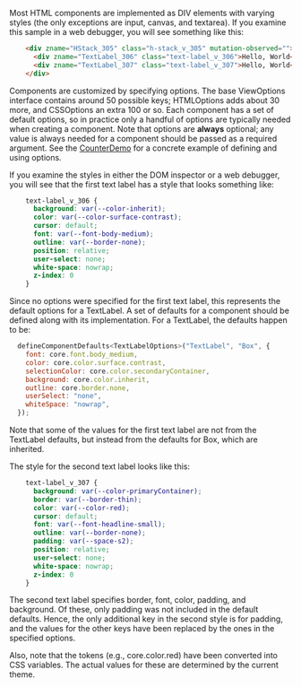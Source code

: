 Most HTML components are implemented as DIV elements with varying styles (the only exceptions are input, canvas, and textarea). If you examine this sample in a web debugger, you will see something like this:

```html
    <div zname="HStack_305" class="h-stack_v_305" mutation-observed="">
      <div zname="TextLabel_306" class="text-label_v_306">Hello, World</div>
      <div zname="TextLabel_307" class="text-label_v_307">Hello, World</div>
    </div>
```

Components are customized by specifying options. The base ViewOptions interface contains around 50 possible keys; HTMLOptions adds about 30 more, and CSSOptions an extra 100 or so. Each component has a set of default options, so in practice only a handful of options are typically needed when creating a component. Note that options are **always** optional; any value is always needed for a component should be passed as a required argument. See the [CounterDemo](/demos/counter) for a concrete example of defining and using options.


If you examine the styles in either the DOM inspector or a web debugger, you will see that the first text label has a style that looks something like:

```css
    text-label_v_306 {
      background: var(--color-inherit);
      color: var(--color-surface-contrast);
      cursor: default;
      font: var(--font-body-medium);
      outline: var(--border-none);
      position: relative;
      user-select: none;
      white-space: nowrap;
      z-index: 0
    }
``` 

Since no options were specified for the first text label, this represents the default options for a TextLabel. A set of defaults for a component should be defined along with its implementation. For a TextLabel, the defaults happen to be:

```js
  defineComponentDefaults<TextLabelOptions>("TextLabel", "Box", {
    font: core.font.body_medium,
    color: core.color.surface.contrast,
    selectionColor: core.color.secondaryContainer,
    background: core.color.inherit,
    outline: core.border.none,
    userSelect: "none",
    whiteSpace: "nowrap",
  });
```

Note that some of the values for the first text label are not from the TextLabel defaults, but instead from the defaults for Box, which are inherited.


The style for the second text label looks like this:

```css
    text-label_v_307 {
      background: var(--color-primaryContainer);
      border: var(--border-thin);
      color: var(--color-red);
      cursor: default;
      font: var(--font-headline-small);
      outline: var(--border-none);
      padding: var(--space-s2);
      position: relative;
      user-select: none;
      white-space: nowrap;
      z-index: 0
    }
```

The second text label specifies border, font, color, padding, and background. Of these, only padding was not included in the default defaults. Hence, the only additional key in the second style is for padding, and the
values for the other keys have been replaced by the ones in the specified options.


Also, note that the tokens (e.g., core.color.red) have been converted into CSS variables. The actual values for these are determined by the current theme.


